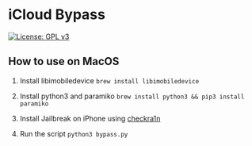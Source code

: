 # iCloud Bypass

[![License: GPL v3](https://img.shields.io/badge/License-GPL%20v3-blue.svg)](https://www.gnu.org/licenses/gpl-3.0)

## How to use on MacOS

1. Install libimobiledevice ```brew install libimobiledevice```

2. Install python3 and paramiko ```brew install python3 && pip3 install paramiko```

3. Install Jailbreak on iPhone using [checkra1n](https://checkra.in)

4. Run the script ```python3 bypass.py```
